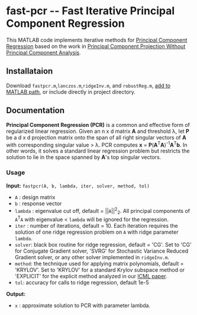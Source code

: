 # fast-pcr -- Fast Iterative Principal Component Regression

This MATLAB code implements iterative methods for [Principal Component Regression](https://en.wikipedia.org/wiki/Principal_component_regression) based on the work in [Principal Component Projection Without Principal Component Analysis](http://proceedings.mlr.press/v48/frostig16.html).

## Installataion

Download `fastpcr.m`,`lanczos.m`,`ridgeInv.m`, and `robustReg.m`, [add to MATLAB path](https://www.mathworks.com/help/matlab/ref/addpath.html), or include directly in project directory.

## Documentation

**Principal Component Regression (PCR)** is a common and effective form of regularized linear regression. Given an n x d matrix **A** and threshold &lambda;, let **P** be a d x d projection matrix onto the span of all right singular vectors of **A** with corresponding singular value > &lambda;.  PCR computes **x** = **P**(**A**<sup>T</sup>**A**)<sup>-1</sup>**A**<sup>T</sup>**b**. In other words, it solves a standard linear regression problem but restricts the solution to lie in the space spanned by **A**'s top singular vectors.

### Usage

**Input:**
`fastpcr(A, b, lambda, iter, solver, method, tol)`

- `A` : design matrix
-  `b` : response vector
- `lambda` : eigenvalue cut off, default = ||`A`||<sup>2</sup><sub>2</sub>. All principal components of `A`<sup>T</sup>`A` with eigenvalue < `lambda` will be ignored for the regression.
- `iter` : number of iterations, default = 10. Each iteration requires the solution of one ridge regression problem on `A` with ridge parameter `lambda`.
- `solver`: black box routine for ridge regression, default = 'CG'. Set to 'CG' for Conjugate Gradient solver, 'SVRG' for Stochastic Variance Reduced Gradient solver, or any other solver implemented in `ridgeInv.m`.
- `method`: the technique used for applying matrix polynomials, default = 'KRYLOV'. Set to 'KRYLOV' for a standard Krylov subspace method or 'EXPLICIT' for the explicit method analyzed in our [ICML paper](http://proceedings.mlr.press/v48/frostig16.html).
- `tol`: accuracy for calls to ridge regression, default 1e-5

**Output:**

- `x` : approximate solution to PCR with parameter lambda.